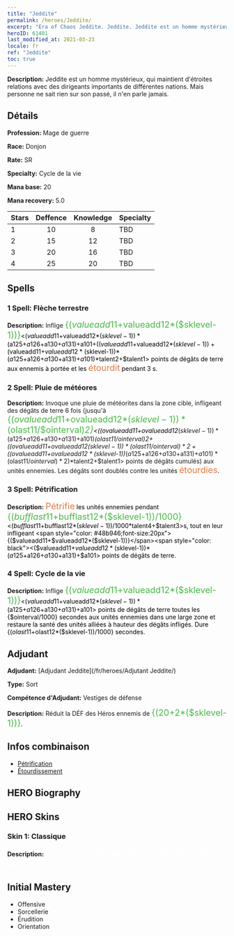```yaml
---
title: "Jeddite"
permalink: /heroes/Jeddite/
excerpt: "Era of Chaos Jeddite. Jeddite. Jeddite est un homme mystérieux, qui maintient d'étroites relations avec des dirigeants importants de différentes nations. Mais personne ne sait rien sur son passé, il n'en parle jamais."
heroID: 61401
last_modified_at: 2021-03-23
locale: fr
ref: "Jeddite"
toc: true
---
```

 **Description:** Jeddite est un homme mystérieux, qui maintient d'étroites relations avec des dirigeants importants de différentes nations. Mais personne ne sait rien sur son passé, il n'en parle jamais.
## Détails
 **Profession:** Mage de guerre

 **Race:** Donjon

 **Rate:** SR

 **Specialty:** Cycle de la vie

 **Mana base:** 20

 **Mana recovery:** 5.0


  | Stars   |    Deffence    |    Knowledge   |      Specialty     |
  |---------|:---------------:|:---------------:|--------------------|
  |    1    | 10 | 8 | TBD |
  |    2    | 15 | 12 | TBD |
  |    3    | 20 | 16 | TBD |
  |    4    | 25 | 20 | TBD |

## Spells
### 1 Spell: Flèche terrestre
 **Description:** Inflige <span style="color: #48b946;font-size:20px">{($valueadd11+$valueadd12*($sklevel-1))}</span><span style="color: black"><($valueadd11+$valueadd12*($sklevel-1))*($a125+$a126+$a130+$a131)+$a101+(($valueadd11+$valueadd12*($sklevel-1))+($valueadd11+$valueadd12*($sklevel-1))*($a125+$a126+$a130+$a131)+$a101)*$talent2+$talent1> points de dégâts de terre aux ennemis à portée et les <span style="color: #e07c44;font-size:20px">étourdit</span><span style="color: black"> pendant 3 s.

### 2 Spell: Pluie de météores
 **Description:** Invoque une pluie de météorites dans la zone cible, infligeant des dégâts de terre 6 fois (jusqu'à <span style="color: #48b946;font-size:20px">{($ovalueadd11+$ovalueadd12*($sklevel-1))*($olast11/$ointerval)*2}</span><span style="color: black"><(($ovalueadd11+$ovalueadd12*($sklevel-1))*($a125+$a126+$a130+$a131)+$a101)*($olast11/$ointerval)*2+(($ovalueadd11+$ovalueadd12*($sklevel-1))*($olast11/$ointerval)*2+(($ovalueadd11+$ovalueadd12*($sklevel-1))*($a125+$a126+$a130+$a131)+$a101)*($olast11/$ointerval)*2)*$talent2+$talent1> points de dégâts cumulés) aux unités ennemies. Les dégâts sont doublés contre les unités <span style="color: #e07c44;font-size:20px">étourdies</span><span style="color: black">.

### 3 Spell: Pétrification
 **Description:** <span style="color: #e07c44;font-size:20px">Pétrifie</span><span style="color: black"> les unités ennemies pendant <span style="color: #48b946;font-size:20px">{($bufflast11+$bufflast12*($sklevel-1))/1000}</span><span style="color: black"><($bufflast11+$bufflast12*($sklevel-1))/1000*$talent4+$talent3>s, tout en leur infligeant <span style="color: #48b946;font-size:20px">{($valueadd11+$valueadd12*($sklevel-1))}</span><span style="color: black"><($valueadd11+$valueadd12*($sklevel-1))*($a125+$a126+$a130+$a131)+$a101> points de dégâts de terre.

### 4 Spell: Cycle de la vie
 **Description:** Inflige <span style="color: #48b946;font-size:20px">{($valueadd11+$valueadd12*($sklevel-1))}</span><span style="color: black"><($valueadd11+$valueadd12*($sklevel-1))*($a125+$a126+$a130+$a131)+$a101> points de dégâts de terre toutes les {$ointerval/1000} secondes aux unités ennemies dans une large zone et restaure la santé des unités alliées à hauteur des dégâts infligés. Dure {($olast11+$olast12*($sklevel-1))/1000} secondes.


## Adjudant

 **Adjudant:**  [Adjudant Jeddite](/fr/heroes/Adjutant Jeddite/) 

 **Type:**  Sort 

 **Compétence d'Adjudant:**  Vestiges de défense 

 **Description:** Réduit la DÉF des Héros ennemis de <span style="color: #48b946;font-size:20px">{(20+2*($sklevel-1))}</span><span style="color: black">.

## Infos combinaison

* [Pétrification](/fr/combination/Pétrification/) 
* [Étourdissement](/fr/combination/Étourdissement/) 

## HERO Biography

## HERO Skins
### Skin 1: **Classique**

 **Description:** <span style="color: #ffffff;font-size:20px">Il est inutile d'évoquer la compréhension qu'ont les nécromanciens de la mort.</span>



## Initial Mastery
   - Offensive
   - Sorcellerie
   - Érudition
   - Orientation
